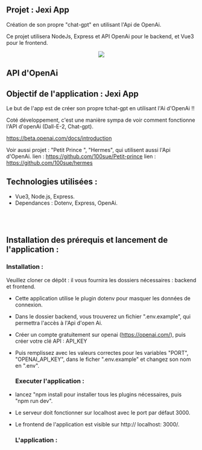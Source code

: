 ## Projet : Jexi App ##

 Création de son propre "chat-gpt" en utilisant l'Api de OpenAi.
<br>

Ce projet utilisera NodeJs, Express et API OpenAi pour le backend, et Vue3 pour le frontend.
<br>

<p align="center">
<img src= "https://user-images.githubusercontent.com/90606431/214013925-654f5dec-b81f-4fa0-bda9-7458bc7a1abd.jpg" />
</p>



 ## API d'OpenAi ##

 
  ## Objectif de l'application : Jexi App ## 

Le but de l'app est de créer son propre tchat-gpt en utilisant l'Ai d'OpenAi !!

Coté développement, c'est une manière sympa de voir comment fonctionne l'API d'openAi (Dall-E-2, Chat-gpt).

https://beta.openai.com/docs/introduction

Voir aussi projet : "Petit Prince ", "Hermes", qui utilisent aussi l'Api d'OpenAi.
lien : https://github.com/100sue/Petit-prince
lien : https://github.com/100sue/hermes


 ## Technologies utilisées : ##
 
- Vue3, Node.js, Express.
- Dependances : Dotenv, Express, OpenAi.

 <br>
 <br>
 

 ## Installation des prérequis et lancement de l'application : ##

   ### Installation : ###

Veuillez cloner ce dépôt : il vous fournira les dossiers nécessaires : backend et frontend.



- Cette application utilise le plugin dotenv pour masquer les données de connexion. 
- Dans le dossier backend, vous trouverez un fichier ".env.example", qui permettra l'accès à l'Api d'open Ai. 
- Créer un compte gratuitement sur openai (https://openai.com/), puis créer votre clé API : API_KEY
- Puis remplissez avec les valeurs correctes pour les variables "PORT", "OPENAI_API_KEY", dans le ficher ".env.example" et changez son nom en ".env".

   ### Executer l'application : ###

- lancez "npm install pour installer tous les plugins nécessaires, puis "npm run dev". 
- Le serveur doit fonctionner sur localhost avec le port par défaut 3000. 
- Le frontend de l'application est visible sur http:// localhost: 3000/.
    
    
    ### L'application :  ###
